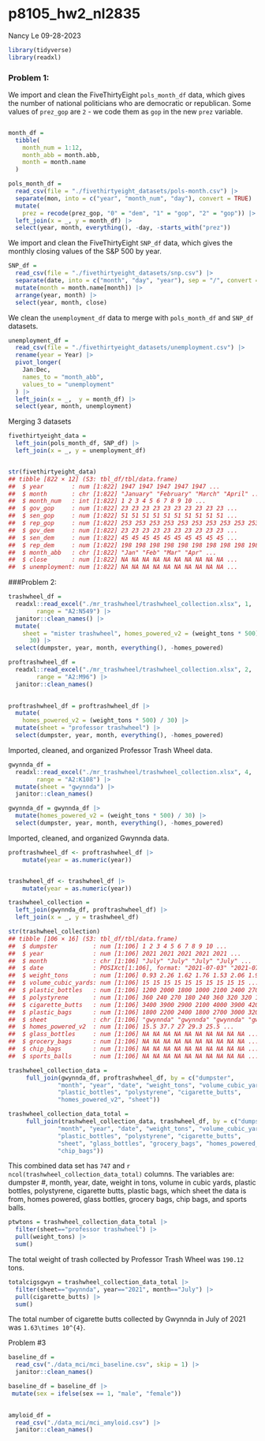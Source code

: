p8105_hw2_nl2835
================
Nancy Le
09-28-2023

``` r
library(tidyverse)
library(readxl)
```

### Problem 1:

We import and clean the FiveThirtyEight `pols_month_df` data, which
gives the number of national politicians who are democratic or
republican. Some values of `prez_gop` are `2` - we code them as `gop` in
the new `prez` variable.

``` r

month_df = 
  tibble(
    month_num = 1:12,
    month_abb = month.abb,
    month = month.name
  )

pols_month_df = 
  read_csv(file = "./fivethirtyeight_datasets/pols-month.csv") |> 
  separate(mon, into = c("year", "month_num", "day"), convert = TRUE) |> 
  mutate(
    prez = recode(prez_gop, "0" = "dem", "1" = "gop", "2" = "gop")) |>
  left_join(x = _, y = month_df) |> 
  select(year, month, everything(), -day, -starts_with("prez")) 
```

We import and clean the FiveThirtyEight `SNP_df` data, which gives the
monthly closing values of the S&P 500 by year.

``` r
SNP_df = 
  read_csv(file = "./fivethirtyeight_datasets/snp.csv") |> 
  separate(date, into = c("month", "day", "year"), sep = "/", convert = TRUE) |> 
  mutate(month = month.name[month]) |> 
  arrange(year, month) |> 
  select(year, month, close)
```

We clean the `unemployment_df` data to merge with `pols_month_df` and
`SNP_df` datasets.

``` r
unemployment_df = 
  read_csv(file = "./fivethirtyeight_datasets/unemployment.csv") |> 
  rename(year = Year) |> 
  pivot_longer(
    Jan:Dec,
    names_to = "month_abb",
    values_to = "unemployment"
  ) |> 
  left_join(x = _,  y = month_df) |> 
  select(year, month, unemployment)
```

Merging 3 datasets

``` r
fivethirtyeight_data = 
  left_join(pols_month_df, SNP_df) |> 
  left_join(x = _, y = unemployment_df)


str(fivethirtyeight_data)
## tibble [822 × 12] (S3: tbl_df/tbl/data.frame)
##  $ year        : num [1:822] 1947 1947 1947 1947 1947 ...
##  $ month       : chr [1:822] "January" "February" "March" "April" ...
##  $ month_num   : int [1:822] 1 2 3 4 5 6 7 8 9 10 ...
##  $ gov_gop     : num [1:822] 23 23 23 23 23 23 23 23 23 23 ...
##  $ sen_gop     : num [1:822] 51 51 51 51 51 51 51 51 51 51 ...
##  $ rep_gop     : num [1:822] 253 253 253 253 253 253 253 253 253 253 ...
##  $ gov_dem     : num [1:822] 23 23 23 23 23 23 23 23 23 23 ...
##  $ sen_dem     : num [1:822] 45 45 45 45 45 45 45 45 45 45 ...
##  $ rep_dem     : num [1:822] 198 198 198 198 198 198 198 198 198 198 ...
##  $ month_abb   : chr [1:822] "Jan" "Feb" "Mar" "Apr" ...
##  $ close       : num [1:822] NA NA NA NA NA NA NA NA NA NA ...
##  $ unemployment: num [1:822] NA NA NA NA NA NA NA NA NA NA ...
```

\###Problem 2:

``` r
trashwheel_df = 
  readxl::read_excel("./mr_trashwheel/trashwheel_collection.xlsx", 1,
        range = "A2:N549") |> 
  janitor::clean_names() |> 
  mutate(
    sheet = "mister trashwheel", homes_powered_v2 = (weight_tons * 500) / 
      30) |> 
  select(dumpster, year, month, everything(), -homes_powered)
```

``` r
proftrashwheel_df = 
  readxl::read_excel("./mr_trashwheel/trashwheel_collection.xlsx", 2,
        range = "A2:M96") |> 
  janitor::clean_names()
  

proftrashwheel_df = proftrashwheel_df |> 
  mutate(
    homes_powered_v2 = (weight_tons * 500) / 30) |> 
  mutate(sheet = "professor trashwheel") |> 
  select(dumpster, year, month, everything(), -homes_powered)
```

Imported, cleaned, and organized Professor Trash Wheel data.

``` r
gwynnda_df = 
  readxl::read_excel("./mr_trashwheel/trashwheel_collection.xlsx", 4,
        range = "A2:K108") |> 
  mutate(sheet = "gwynnda") |> 
  janitor::clean_names()

gwynnda_df = gwynnda_df |> 
  mutate(homes_powered_v2 = (weight_tons * 500) / 30) |> 
  select(dumpster, year, month, everything(), -homes_powered)
```

Imported, cleaned, and organized Gwynnda data.

``` r
proftrashwheel_df <- proftrashwheel_df |>   
    mutate(year = as.numeric(year))


trashwheel_df <- trashwheel_df |>   
    mutate(year = as.numeric(year))
```

``` r
trashwheel_collection = 
  left_join(gwynnda_df, proftrashwheel_df) |>
  left_join(x = _, y = trashwheel_df)

str(trashwheel_collection)
## tibble [106 × 16] (S3: tbl_df/tbl/data.frame)
##  $ dumpster          : num [1:106] 1 2 3 4 5 6 7 8 9 10 ...
##  $ year              : num [1:106] 2021 2021 2021 2021 2021 ...
##  $ month             : chr [1:106] "July" "July" "July" "July" ...
##  $ date              : POSIXct[1:106], format: "2021-07-03" "2021-07-07" ...
##  $ weight_tons       : num [1:106] 0.93 2.26 1.62 1.76 1.53 2.06 1.9 2.16 2.6 3.21 ...
##  $ volume_cubic_yards: num [1:106] 15 15 15 15 15 15 15 15 15 15 ...
##  $ plastic_bottles   : num [1:106] 1200 2000 1800 1000 2100 2400 2700 3000 980 240 ...
##  $ polystyrene       : num [1:106] 360 240 270 180 240 360 320 320 180 42 ...
##  $ cigarette_butts   : num [1:106] 3400 3900 2900 2100 4000 3900 4200 4000 1800 400 ...
##  $ plastic_bags      : num [1:106] 1800 2200 2400 1800 2700 3000 3200 3600 1000 360 ...
##  $ sheet             : chr [1:106] "gwynnda" "gwynnda" "gwynnda" "gwynnda" ...
##  $ homes_powered_v2  : num [1:106] 15.5 37.7 27 29.3 25.5 ...
##  $ glass_bottles     : num [1:106] NA NA NA NA NA NA NA NA NA NA ...
##  $ grocery_bags      : num [1:106] NA NA NA NA NA NA NA NA NA NA ...
##  $ chip_bags         : num [1:106] NA NA NA NA NA NA NA NA NA NA ...
##  $ sports_balls      : num [1:106] NA NA NA NA NA NA NA NA NA NA ...
```

``` r
trashwheel_collection_data =  
     full_join(gwynnda_df, proftrashwheel_df, by = c("dumpster",
              "month", "year", "date", "weight_tons", "volume_cubic_yards", 
              "plastic_bottles", "polystyrene", "cigarette_butts",
              "homes_powered_v2", "sheet"))
```

``` r
trashwheel_collection_data_total = 
     full_join(trashwheel_collection_data, trashwheel_df, by = c("dumpster",
              "month", "year", "date", "weight_tons", "volume_cubic_yards", 
              "plastic_bottles", "polystyrene", "cigarette_butts", 
              "sheet", "glass_bottles", "grocery_bags", "homes_powered_v2",
              "chip_bags"))
```

This combined data set has `747` and
`r ncol(trashwheel_collection_data_total)` columns. The variables are:
dumpster \#, month, year, date, weight in tons, volume in cubic yards,
plastic bottles, polystyrene, cigarette butts, plastic bags, which sheet
the data is from, homes powered, glass bottles, grocery bags, chip bags,
and sports balls.

``` r
ptwtons = trashwheel_collection_data_total |> 
  filter(sheet=="professor trashwheel") |> 
  pull(weight_tons) |> 
  sum() 
```

The total weight of trash collected by Professor Trash Wheel was
`190.12` tons.

``` r
totalcigsgwyn = trashwheel_collection_data_total |> 
  filter(sheet=="gwynnda", year=="2021", month=="July") |> 
  pull(cigarette_butts) |> 
  sum() 
```

The total number of cigarette butts collected by Gwynnda in July of 2021
was `1.63\times 10^{4}`.

Problem \#3

``` r
baseline_df = 
  read_csv("./data_mci/mci_baseline.csv", skip = 1) |> 
  janitor::clean_names() 
```

``` r
baseline_df = baseline_df |> 
 mutate(sex = ifelse(sex == 1, "male", "female"))
        
```

``` r
amyloid_df = 
  read_csv("./data_mci/mci_amyloid.csv") |> 
  janitor::clean_names() 
```
